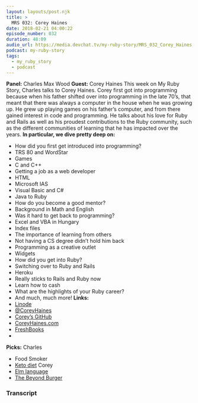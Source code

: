 ```yaml
---
layout: layouts/post.njk
title: >
  MRS 032: Corey Haines
date: 2018-02-21 04:00:22
episode_number: 032
duration: 48:09
audio_url: https://media.devchat.tv/my-ruby-story/MRS_032_Corey_Haines.mp3
podcast: my-ruby-story
tags:
  - my_ruby_story
  - podcast
---
```


**Panel:** Charles Max Wood **Guest:** Corey Haines This week on My Ruby Story, Charles talks to Corey Haines. Corey first got into programming because when his father shifted over into programming in the late 70’s, that meant that there was always a computer in the house when he was growing up. He grew up playing games on his father’s computer, and from there gained interest in code and programming. He talks about his love for Ruby and Rails as well as his proudest contributions to the Ruby community, such as the different communities of learning that he has impacted over the years. **In particular, we dive pretty deep on:&nbsp;**

- How did you first get introduced into programming?
- TRS 80 and WordStar
- Games
- C and C++
- Getting a job as a web developer
- HTML
- Microsoft IAS
- Visual Basic and C#
- Java to Ruby
- How do you become a good mentor?
- Background in Math and English
- Was it hard to get back to programming?
- Excel and VBA in Hungary
- Index files
- The importance of learning from others
- Not having a CS degree didn’t hold him back
- Programming as a creative outlet
- Widgets
- How did you get into Ruby?
- Switching over to Ruby and Rails
- Heroku
- Really sticks to Rails and Ruby now
- Learn how to cash
- What are the highlights of your Ruby career?
- And much, much more!
  **Links:&nbsp;**
- [Linode](https://promo.linode.com/myrubystory/)
- [@CoreyHaines](https://twitter.com/coreyhaines?ref_src=twsrc%255Egoogle%257Ctwcamp%255Eserp%257Ctwgr%255Eauthor)
- [Corey’s GitHub](https://github.com/coreyhaines)
- [CoreyHaines.com](http://articles.coreyhaines.com/)
- [FreshBooks](https://www.freshbooks.com/invoice?ref=11731&utm_source=pbm&utm_medium=affiliate-program&utm_influencer=419364&utm_campaign=podcast-influencers)
-

**Picks:** Charles

- Food Smoker
- [Keto diet](https://www.ruled.me/guide-keto-diet/)
  Corey
- [Elm language](http://elm-lang.org/)
- [The Beyond Burger](http://beyondmeat.com/products/view/beyond-burger)

### Transcript
